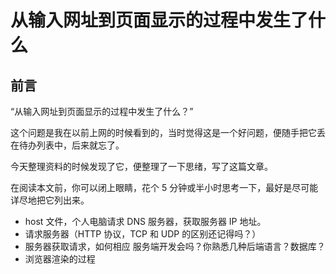 # 从输入网址到页面显示的过程中发生了什么

## 前言

“从输入网址到页面显示的过程中发生了什么？”

这个问题是我在以前上网的时候看到的，当时觉得这是一个好问题，便随手把它丢在待办列表中，后来就忘了。

今天整理资料的时候发现了它，便整理了一下思绪，写了这篇文章。

在阅读本文前，你可以闭上眼睛，花个 5 分钟或半小时思考一下，最好是尽可能详尽地把它列出来。




* host 文件，个人电脑请求 DNS 服务器，获取服务器 IP 地址。
* 请求服务器（HTTP 协议，TCP 和 UDP 的区别还记得吗？）
* 服务器获取请求，如何相应
    服务端开发会吗？你熟悉几种后端语言？数据库？
* 浏览器渲染的过程
    
    




















